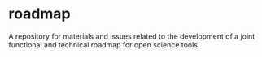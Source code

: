 # roadmap
A repository for materials and issues related to the development of a joint functional and technical roadmap for open science tools.
